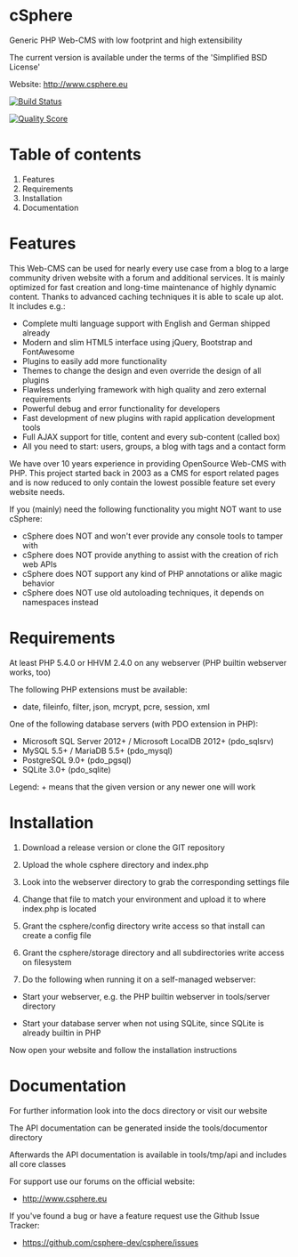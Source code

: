 cSphere
=======

Generic PHP Web-CMS with low footprint and high extensibility

The current version is available under the terms of the 'Simplified BSD License'

Website: http://www.csphere.eu

[![Build Status](https://travis-ci.org/csphere-cms/csphere.png?branch=dev)](https://travis-ci.org/csphere-cms/csphere)

[![Quality Score](https://scrutinizer-ci.com/g/csphere-cms/csphere/badges/quality-score.png?s=8d1d858ac3fffceb2cfb030c67d64c0380c4e44c)](https://scrutinizer-ci.com/g/csphere-cms/csphere/)


Table of contents
=================
1. Features
2. Requirements
3. Installation
4. Documentation


Features
========

This Web-CMS can be used for nearly every use case from a blog to a large community driven website with a forum and additional services. It is mainly optimized for fast creation and long-time maintenance of highly dynamic content. Thanks to advanced caching techniques it is able to scale up alot. It includes e.g.:

- Complete multi language support with English and German shipped already
- Modern and slim HTML5 interface using jQuery, Bootstrap and FontAwesome
- Plugins to easily add more functionality
- Themes to change the design and even override the design of all plugins
- Flawless underlying framework with high quality and zero external requirements
- Powerful debug and error functionality for developers
- Fast development of new plugins with rapid application development tools
- Full AJAX support for title, content and every sub-content (called box) 
- All you need to start: users, groups, a blog with tags and a contact form

We have over 10 years experience in providing OpenSource Web-CMS with PHP. This project started back in 2003 as a CMS for esport related pages and is now reduced to only contain the lowest possible feature set every website needs.

If you (mainly) need the following functionality you might NOT want to use cSphere:

- cSphere does NOT and won't ever provide any console tools to tamper with
- cSphere does NOT provide anything to assist with the creation of rich web APIs
- cSphere does NOT support any kind of PHP annotations or alike magic behavior
- cSphere does NOT use old autoloading techniques, it depends on namespaces instead


Requirements
============

At least PHP 5.4.0 or HHVM 2.4.0 on any webserver (PHP builtin webserver works, too)

The following PHP extensions must be available:

- date, fileinfo, filter, json, mcrypt, pcre, session, xml

One of the following database servers (with PDO extension in PHP):

- Microsoft SQL Server 2012+ / Microsoft LocalDB 2012+ (pdo_sqlsrv)
- MySQL 5.5+ / MariaDB 5.5+ (pdo_mysql)
- PostgreSQL 9.0+ (pdo_pgsql)
- SQLite 3.0+ (pdo_sqlite)

Legend: + means that the given version or any newer one will work


Installation
============

1. Download a release version or clone the GIT repository

2. Upload the whole csphere directory and index.php

3. Look into the webserver directory to grab the corresponding settings file

4. Change that file to match your environment and upload it to where index.php is located

5. Grant the csphere/config directory write access so that install can create a config file

6. Grant the csphere/storage directory and all subdirectories write access on filesystem

7. Do the following when running it on a self-managed webserver:

- Start your webserver, e.g. the PHP builtin webserver in tools/server directory

- Start your database server when not using SQLite, since SQLite is already builtin in PHP

Now open your website and follow the installation instructions


Documentation
=============

For further information look into the docs directory or visit our website

The API documentation can be generated inside the tools/documentor directory

Afterwards the API documentation is available in tools/tmp/api and includes all core classes

For support use our forums on the official website:

- http://www.csphere.eu

If you've found a bug or have a feature request use the Github Issue Tracker:

- https://github.com/csphere-dev/csphere/issues
